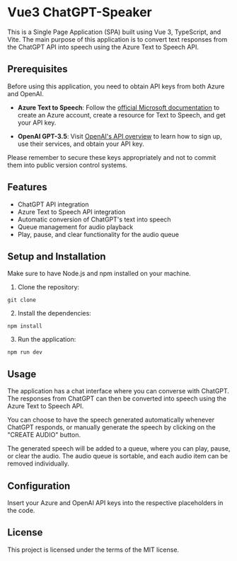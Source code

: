 # Vue3 ChatGPT-Speaker

This is a Single Page Application (SPA) built using Vue 3, TypeScript, and Vite. The main purpose of this application is to convert text responses from the ChatGPT API into speech using the Azure Text to Speech API.

## Prerequisites

Before using this application, you need to obtain API keys from both Azure and OpenAI.

- **Azure Text to Speech**: Follow the [official Microsoft documentation](https://docs.microsoft.com/en-us/azure/cognitive-services/speech-service/get-started-text-to-speech?tabs=script) to create an Azure account, create a resource for Text to Speech, and get your API key.

- **OpenAI GPT-3.5**: Visit [OpenAI's API overview](https://beta.openai.com/docs/developer-quickstart/) to learn how to sign up, use their services, and obtain your API key.

Please remember to secure these keys appropriately and not to commit them into public version control systems.

## Features

- ChatGPT API integration
- Azure Text to Speech API integration
- Automatic conversion of ChatGPT's text into speech
- Queue management for audio playback
- Play, pause, and clear functionality for the audio queue

## Setup and Installation

Make sure to have Node.js and npm installed on your machine.

1. Clone the repository:

`git clone`

2. Install the dependencies:

`npm install`

3. Run the application:

`npm run dev`


## Usage

The application has a chat interface where you can converse with ChatGPT. The responses from ChatGPT can then be converted into speech using the Azure Text to Speech API.

You can choose to have the speech generated automatically whenever ChatGPT responds, or manually generate the speech by clicking on the "CREATE AUDIO" button.

The generated speech will be added to a queue, where you can play, pause, or clear the audio. The audio queue is sortable, and each audio item can be removed individually.

## Configuration

Insert your Azure and OpenAI API keys into the respective placeholders in the code.

## License

This project is licensed under the terms of the MIT license.
